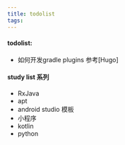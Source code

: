 ```yaml
---
title: todolist
tags:
---
```


#### todolist:
- 如何开发gradle plugins 参考[Hugo]


#### study list 系列
- RxJava
- apt
- android studio 模板
- 小程序
- kotlin
- python
